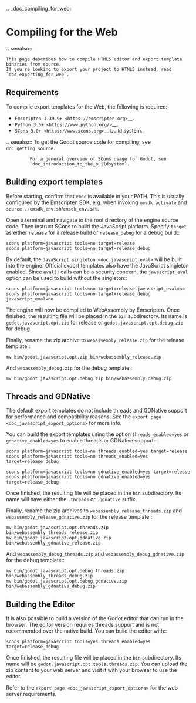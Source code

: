 .. _doc_compiling_for_web:

Compiling for the Web
=====================

.. seealso::

    This page describes how to compile HTML5 editor and export template binaries from source.
    If you're looking to export your project to HTML5 instead, read `doc_exporting_for_web`.


Requirements
------------

To compile export templates for the Web, the following is required:

-  `Emscripten 1.39.9+ <https://emscripten.org>`__.
-  `Python 3.5+ <https://www.python.org/>`__.
-  `SCons 3.0+ <https://www.scons.org>`__ build system.

.. seealso:: To get the Godot source code for compiling, see
             `doc_getting_source`.

             For a general overview of SCons usage for Godot, see
             `doc_introduction_to_the_buildsystem`.

Building export templates
-------------------------

Before starting, confirm that `emcc` is available in your PATH. This is
usually configured by the Emscripten SDK, e.g. when invoking `emsdk activate`
and `source ./emsdk_env.sh`/`emsdk_env.bat`.

Open a terminal and navigate to the root directory of the engine source code.
Then instruct SCons to build the JavaScript platform. Specify `target` as
either `release` for a release build or `release_debug` for a debug build::

    scons platform=javascript tools=no target=release
    scons platform=javascript tools=no target=release_debug

By default, the `JavaScript singleton <doc_javascript_eval>` will be built
into the engine. Official export templates also have the JavaScript singleton
enabled. Since `eval()` calls can be a security concern, the
`javascript_eval` option can be used to build without the singleton::

    scons platform=javascript tools=no target=release javascript_eval=no
    scons platform=javascript tools=no target=release_debug javascript_eval=no

The engine will now be compiled to WebAssembly by Emscripten. Once finished,
the resulting file will be placed in the `bin` subdirectory. Its name is
`godot.javascript.opt.zip` for release or `godot.javascript.opt.debug.zip`
for debug.

Finally, rename the zip archive to `webassembly_release.zip` for the
release template::

    mv bin/godot.javascript.opt.zip bin/webassembly_release.zip

And `webassembly_debug.zip` for the debug template::

    mv bin/godot.javascript.opt.debug.zip bin/webassembly_debug.zip

Threads and GDNative
--------------------

The default export templates do not include threads and GDNative support for
performance and compatibility reasons. See the
`export page <doc_javascript_export_options>` for more info.

You can build the export templates using the option `threads_enabled=yes` or
`gdnative_enabled=yes` to enable threads or GDNative support::

    scons platform=javascript tools=no threads_enabled=yes target=release
    scons platform=javascript tools=no threads_enabled=yes target=release_debug

    scons platform=javascript tools=no gdnative_enabled=yes target=release
    scons platform=javascript tools=no gdnative_enabled=yes target=release_debug

Once finished, the resulting file will be placed in the `bin` subdirectory.
Its name will have either the `.threads` or `.gdnative` suffix.

Finally, rename the zip archives to `webassembly_release_threads.zip` and
`webassembly_release_gdnative.zip` for the release template::

    mv bin/godot.javascript.opt.threads.zip bin/webassembly_threads_release.zip
    mv bin/godot.javascript.opt.gdnative.zip bin/webassembly_gdnative_release.zip

And `webassembly_debug_threads.zip` and `webassembly_debug_gdnative.zip` for
the debug template::

    mv bin/godot.javascript.opt.debug.threads.zip bin/webassembly_threads_debug.zip
    mv bin/godot.javascript.opt.debug.gdnative.zip bin/webassembly_gdnative_debug.zip

Building the Editor
-------------------

It is also possible to build a version of the Godot editor that can run in the
browser. The editor version requires threads support and is not recommended
over the native build. You can build the editor with::

    scons platform=javascript tools=yes threads_enabled=yes target=release_debug

Once finished, the resulting file will be placed in the `bin` subdirectory.
Its name will be `godot.javascript.opt.tools.threads.zip`. You can upload the
zip content to your web server and visit it with your browser to use the editor.

Refer to the `export page <doc_javascript_export_options>` for the web
server requirements.
